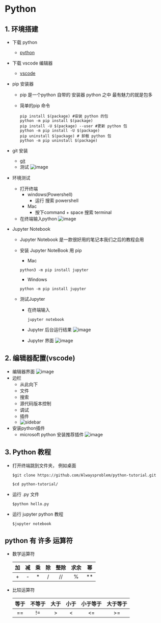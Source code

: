 # Python

## 1. 环境搭建

- 下载 python
  - [python](https://www.python.org/)

- 下载 vscode 编辑器
  - [vscode](https://code.visualstudio.com/)

- pip 安装器
  - pip 是一个python 自带的 安装器 python 之中 最有魅力的就是包多
  - 简单的pip 命令

    ```shell
    pip install $(package) #安装 python 的包
    python -m pip install $(package)
    pip install -U $(package) --user #更新 python 包
    python -m pip install -U $(package)
    pip uninstall $(package) # 卸载 python 包
    python -m pip uninstall $(package)
    ```

- git 安装
  - [git](https://git-scm.com/)
  - 测试
  ![image](image/git_test.png)

- 环境测试
  - 打开终端
    - windows(Powershell)
      - 运行 搜索 powershell
    - Mac
      - 按下command + space 搜索 terminal
  - 在终端输入python
    ![image](image/terminal.png)

- Jupyter Notebook
  - Jupyter Notebook 是一款很好用的笔记本我们之后的教程会用
  - 安装 Jupyter NoteBook 用 pip
    - Mac

    ```shell
    python3 -m pip install jupyter
    ```

    - Windows

    ```shell
    python -m pip install jupyter
    ```

  - 测试Jupyter
    - 在终端输入

      ```shell
      jupyter notebook
      ```

    - Jupyter 后台运行结果
    ![image](image/jupyter_terminal.png)
    - Jupyter 界面
    ![image](image/jupyter_browser.png)

## 2. 编辑器配置(vscode)

- 编辑器界面
  ![image](./image/editor.png)
- 边栏
  - 从此向下
  - 文件
  - 搜索
  - 源代码版本控制
  - 调试
  - 插件
  - ![sidebar](image/siderbar.png)
- 安装python插件
  - microsoft python 安装推荐插件
  ![image](image/python_plugin.png)

## 3. Python 教程

- 打开终端跳到文件夹， 例如桌面

  ```shell
  $git clone https://github.com/Alwaysproblem/python-tutorial.git

  $cd python-tutorial/
  ```

- 运行 .py 文件

  ```shell
  $python hello.py
  ```

- 运行 jupyter python 教程

  ```shell
  $jupyter notebook
  ```



<!-- tmp -->
## python 有 许多 运算符

- 数学运算符

  |  加   |  减   |  乘   |  除   | 整除  | 求余  |  幂   |
  | :---: | :---: | :---: | :---: | :---: | :---: | :---: |
  |   +   |   -   |   *   |   /   |  //   |   %   |  **   |

- 比较运算符

  | 等于  | 不等于 | 大于  | 小于  | 小于等于 | 大于等于 |
  | :---: | :----: | :---: | :---: | :------: | :------: |
  |  ==   |   !=   |   >   |   <   |    <=    |    >=    |